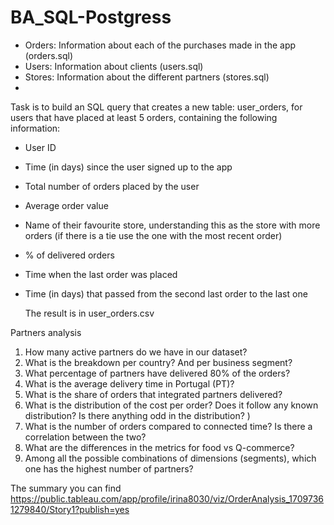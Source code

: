 # BA_SQL-Postgress
- Orders: Information about each of the purchases made in the app
(orders.sql)
- Users: Information about clients (users.sql)
- Stores: Information about the different partners (stores.sql)
- 
Task is to build an SQL query that creates a new table: user_orders, for
users that have placed at least 5 orders, containing the following information:

- User ID
- Time (in days) since the user signed up to the app 
- Total number of orders placed by the user 
- Average order value 
- Name of their favourite store, understanding this as the store with
more orders (if there is a tie use the one with the most recent order)

- % of delivered orders 
- Time when the last order was placed 
- Time (in days) that passed from the second last order to the last one

  The result is in user_orders.csv
  
Partners analysis
1. How many active partners do we have in our dataset?
2. What is the breakdown per country? And per business segment? 
3. What percentage of partners have delivered 80% of the orders? 
4. What is the average delivery time in Portugal (PT)? 
5. What is the share of orders that integrated partners delivered?
6. What is the distribution of the cost per order? Does it follow any
known distribution? Is there anything odd in the distribution? )
7. What is the number of orders compared to connected time? Is there
a correlation between the two? 
8. What are the differences in the metrics for food vs Q-commerce? 
9. Among all the possible combinations of dimensions (segments), which
one has the highest number of partners?

The summary you can find 
https://public.tableau.com/app/profile/irina8030/viz/OrderAnalysis_17097361279840/Story1?publish=yes
